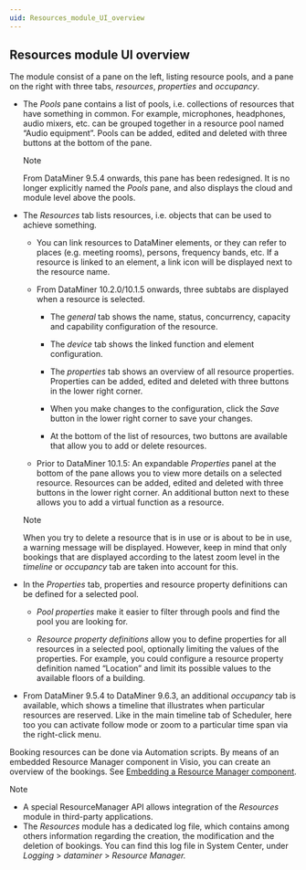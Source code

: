 ```yaml
---
uid: Resources_module_UI_overview
---
```


## Resources module UI overview

The module consist of a pane on the left, listing resource pools, and a pane on the right with three tabs, *resources*, *properties* and *occupancy*.

- The *Pools* pane contains a list of pools, i.e. collections of resources that have something in common. For example, microphones, headphones, audio mixers, etc. can be grouped together in a resource pool named “Audio equipment”. Pools can be added, edited and deleted with three buttons at the bottom of the pane.

    > [!NOTE]
    > From DataMiner 9.5.4 onwards, this pane has been redesigned. It is no longer explicitly named the *Pools* pane, and also displays the cloud and module level above the pools.

- The *Resources* tab lists resources, i.e. objects that can be used to achieve something.

    - You can link resources to DataMiner elements, or they can refer to places (e.g. meeting rooms), persons, frequency bands, etc. If a resource is linked to an element, a link icon will be displayed next to the resource name.

    - From DataMiner 10.2.0/10.1.5 onwards, three subtabs are displayed when a resource is selected.

        - The *general* tab shows the name, status, concurrency, capacity and capability configuration of the resource.

        - The *device* tab shows the linked function and element configuration.

        - The *properties* tab shows an overview of all resource properties. Properties can be added, edited and deleted with three buttons in the lower right corner.

        - When you make changes to the configuration, click the *Save* button in the lower right corner to save your changes.

        - At the bottom of the list of resources, two buttons are available that allow you to add or delete resources.

    - Prior to DataMiner 10.1.5: An expandable *Properties* panel at the bottom of the pane allows you to view more details on a selected resource. Resources can be added, edited and deleted with three buttons in the lower right corner. An additional button next to these allows you to add a virtual function as a resource.

    > [!NOTE]
    > When you try to delete a resource that is in use or is about to be in use, a warning message will be displayed. However, keep in mind that only bookings that are displayed according to the latest zoom level in the *timeline* or *occupancy* tab are taken into account for this.

- In the *Properties* tab, properties and resource property definitions can be defined for a selected pool.

    - *Pool properties* make it easier to filter through pools and find the pool you are looking for.

    - *Resource property definitions* allow you to define properties for all resources in a selected pool, optionally limiting the values of the properties. For example, you could configure a resource property definition named “Location” and limit its possible values to the available floors of a building.

- From DataMiner 9.5.4 to DataMiner 9.6.3, an additional *occupancy* tab is available, which shows a timeline that illustrates when particular resources are reserved. Like in the main timeline tab of Scheduler, here too you can activate follow mode or zoom to a particular time span via the right-click menu.

Booking resources can be done via Automation scripts. By means of an embedded Resource Manager component in Visio, you can create an overview of the bookings. See [Embedding a Resource Manager component](../../part_2/visio/Embedding_a_Resource_Manager_component.md).

> [!NOTE]
> - A special ResourceManager API allows integration of the *Resources* module in third-party applications.
> - The *Resources* module has a dedicated log file, which contains among others information regarding the creation, the modification and the deletion of bookings. You can find this log file in System Center, under *Logging* > *dataminer* > *Resource Manager.*
>
